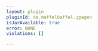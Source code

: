 ```yaml
---
layout: plugin
pluginId: de.maffelbaffel.jpagen
isJarAvailable: true
error: NONE
violations: []

---
```


